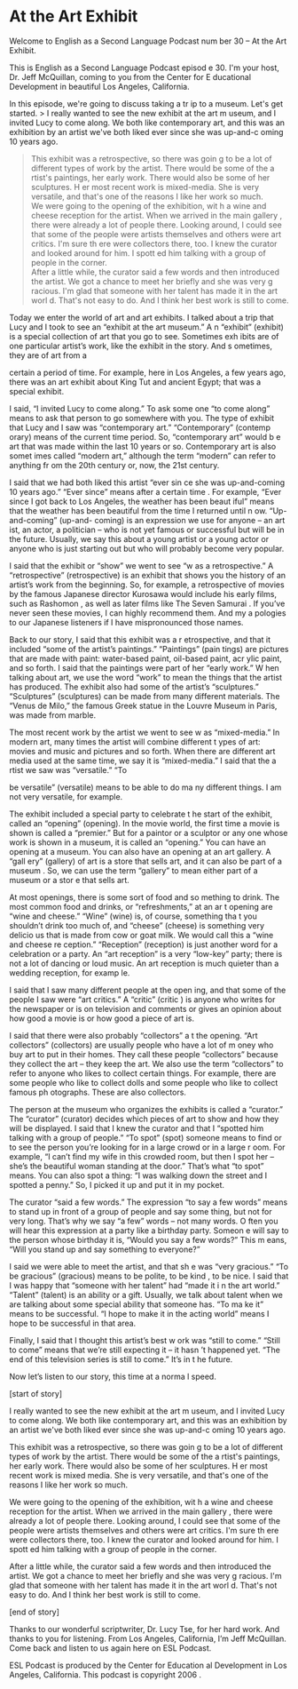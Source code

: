 # At the Art Exhibit

Welcome to English as a Second Language Podcast num ber 30 – At the Art Exhibit. 

This is English as a Second Language Podcast episod e 30. I'm your host, Dr. Jeff McQuillan, coming to you from the Center for E ducational Development in beautiful Los Angeles, California. 

In this episode, we're going to discuss taking a tr ip to a museum. Let's get started. > I really wanted to see the new exhibit at the art m useum, and I invited Lucy to come along. We both like contemporary art, and this  was an exhibition by an artist we've both liked ever since she was up-and-c oming 10 years ago.  
> This exhibit was a retrospective, so there was goin g to be a lot of different types of work by the artist. There would be some of the a rtist's paintings, her early work. There would also be some of her sculptures. H er most recent work is mixed-media. She is very versatile, and that's one of the reasons I like her work so much.  
> We were going to the opening of the exhibition, wit h a wine and cheese reception for the artist. When we arrived in the main gallery , there were already a lot of people there. Looking around, I could see that some  of the people were artists themselves and others were art critics. I'm sure th ere were collectors there, too. I knew the curator and looked around for him. I spott ed him talking with a group of people in the corner.  
> After a little while, the curator said a few words and then introduced the artist. We got a chance to meet her briefly and she was very g racious. I'm glad that someone with her talent has made it in the art worl d. That's not easy to do. And I think her best work is still to come.

Today we enter the world of art and art exhibits. I  talked about a trip that Lucy and I took to see an “exhibit at the art museum.” A n “exhibit” (exhibit) is a special collection of art that you go to see. Sometimes exh ibits are of one particular artist’s work, like the exhibit in the story. And s ometimes, they are of art from a  

certain a period of time. For example, here in Los Angeles, a few years ago, there was an art exhibit about King Tut and ancient  Egypt; that was a special exhibit.  

I said, “I invited Lucy to come along.” To ask some one “to come along” means to ask that person to go somewhere with you. The type of exhibit that Lucy and I saw was “contemporary art.” “Contemporary” (contemp orary) means of the current time period. So, “contemporary art” would b e art that was made within the last 10 years or so. Contemporary art is also somet imes called “modern art,” although the term “modern” can refer to anything fr om the 20th century or, now, the 21st century. 

I said that we had both liked this artist “ever sin ce she was up-and-coming 10 years ago.” “Ever since” means after a certain time . For example, “Ever since I got back to Los Angeles, the weather has been beaut iful” means that the weather has been beautiful from the time I returned until n ow. “Up-and-coming” (up-and- coming) is an expression we use for anyone – an art ist, an actor, a politician – who is not yet famous or successful but will be in the future. Usually, we say this about a young artist or a young actor or anyone who  is just starting out but who will probably become very popular.  

I said that the exhibit or “show” we went to see “w as a retrospective.” A “retrospective” (retrospective) is an exhibit that shows you the history of an artist’s work from the beginning. So, for example, a retrospective of movies by the famous Japanese director Kurosawa would include  his early films, such as Rashomon , as well as later films like The Seven Samurai . If you’ve never seen these movies, I can highly recommend them. And my a pologies to our Japanese listeners if I have mispronounced those names.  

Back to our story, I said that this exhibit was a r etrospective, and that it included “some of the artist’s paintings.” “Paintings” (pain tings) are pictures that are made with paint: water-based paint, oil-based paint, acr ylic paint, and so forth. I said that the paintings were part of her “early work.” W hen talking about art, we use the word “work” to mean the things that the artist has produced. The exhibit also had some of the artist’s “sculptures.” “Sculptures”  (sculptures) can be made from many different materials. The “Venus de Milo,” the famous Greek statue in the Louvre Museum in Paris, was made from marble.  

The most recent work by the artist we went to see w as “mixed-media.” In modern art, many times the artist will combine different t ypes of art: movies and music and pictures and so forth. When there are different  art media used at the same time, we say it is “mixed-media.” I said that the a rtist we saw was “versatile.” “To  

be versatile” (versatile) means to be able to do ma ny different things. I am not very versatile, for example.  

The exhibit included a special party to celebrate t he start of the exhibit, called an “opening” (opening). In the movie world, the first time a movie is shown is called a “premier.” But for a paintor or a sculptor or any one whose work is shown in a museum, it is called an “opening.” You can have an opening at a museum. You can also have an opening at an art gallery. A “gall ery” (gallery) of art is a store that sells art, and it can also be part of a museum . So, we can use the term “gallery” to mean either part of a museum or a stor e that sells art. 

At most openings, there is some sort of food and so mething to drink. The most common food and drinks, or “refreshments,” at an ar t opening are “wine and cheese.” “Wine” (wine) is, of course, something tha t you shouldn’t drink too much of, and “cheese” (cheese) is something very delicio us that is made from cow or goat milk. We would call this a “wine and cheese re ception.” “Reception” (reception) is just another word for a celebration or a party. An “art reception” is a very “low-key” party; there is not a lot of dancing  or loud music. An art reception is much quieter than a wedding reception, for examp le. 

I said that I saw many different people at the open ing, and that some of the people I saw were “art critics.” A “critic” (critic ) is anyone who writes for the newspaper or is on television and comments or gives  an opinion about how good a movie is or how good a piece of art is.  

I said that there were also probably “collectors” a t the opening. “Art collectors” (collectors) are usually people who have a lot of m oney who buy art to put in their homes. They call these people “collectors” because they collect the art – they keep the art. We also use the term “collectors” to refer to anyone who likes to collect certain things. For example, there are some  people who like to collect dolls and some people who like to collect famous ph otographs. These are also collectors.  

The person at the museum who organizes the exhibits  is called a “curator.” The “curator” (curator) decides which pieces of art to show and how they will be displayed. I said that I knew the curator and that I “spotted him talking with a group of people.” “To spot” (spot) someone means to  find or to see the person you’re looking for in a large crowd or in a large r oom. For example, “I can’t find my wife in this crowded room, but then I spot her –  she’s the beautiful woman standing at the door.” That’s what “to spot” means.  You can also spot a thing: “I was walking down the street and I spotted a penny.”  So, I picked it up and put it in my pocket.  

 The curator “said a few words.” The expression “to say a few words” means to stand up in front of a group of people and say some thing, but not for very long. That’s why we say “a few” words – not many words. O ften you will hear this expression at a party like a birthday party. Someon e will say to the person whose birthday it is, “Would you say a few words?” This m eans, “Will you stand up and say something to everyone?”  

I said we were able to meet the artist, and that sh e was “very gracious.” “To be gracious” (gracious) means to be polite, to be kind , to be nice. I said that I was happy that “someone with her talent” had “made it i n the art world.” “Talent” (talent) is an ability or a gift. Usually, we talk about talent when we are talking about some special ability that someone has. “To ma ke it” means to be successful. “I hope to make it in the acting world”  means I hope to be successful in that area.  

Finally, I said that I thought this artist’s best w ork was “still to come.” “Still to come” means that we’re still expecting it – it hasn ’t happened yet. “The end of this television series is still to come.” It’s in t he future.  

Now let’s listen to our story, this time at a norma l speed. 

[start of story] 

I really wanted to see the new exhibit at the art m useum, and I invited Lucy to come along. We both like contemporary art, and this  was an exhibition by an artist we've both liked ever since she was up-and-c oming 10 years ago.  

This exhibit was a retrospective, so there was goin g to be a lot of different types of work by the artist. There would be some of the a rtist's paintings, her early work. There would also be some of her sculptures. H er most recent work is mixed media. She is very versatile, and that's one of the reasons I like her work so much.  

We were going to the opening of the exhibition, wit h a wine and cheese reception for the artist. When we arrived in the main gallery , there were already a lot of people there. Looking around, I could see that some  of the people were artists themselves and others were art critics. I'm sure th ere were collectors there, too. I knew the curator and looked around for him. I spott ed him talking with a group of people in the corner. 

After a little while, the curator said a few words and then introduced the artist. We got a chance to meet her briefly and she was very g racious. I'm glad that someone with her talent has made it in the art worl d. That's not easy to do. And I think her best work is still to come. 

[end of story] 

Thanks to our wonderful scriptwriter, Dr. Lucy Tse,  for her hard work. And thanks to you for listening. From Los Angeles, California,  I’m Jeff McQuillan. Come back and listen to us again here on ESL Podcast. 

ESL Podcast is produced by the Center for Education al Development in Los Angeles, California. This podcast is copyright 2006 .

